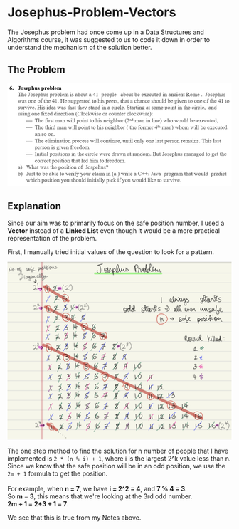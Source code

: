 # Josephus-Problem-Vectors
The Josephus problem had once come up in a Data Structures and Algorithms course, it was suggested to us to code it down in order to understand the mechanism of the solution better.

## The Problem
![](https://github.com/bi-yotch/Josephus-Problem-Vectors/blob/main/TheProblem.png)

## Explanation
Since our aim was to primarily focus on the safe position number, I used a **Vector** instead of a **Linked List** even though it would be a more practical representation of the problem. 

First, I manually tried initial values of the question to look for a pattern.

![](https://github.com/bi-yotch/Josephus-Problem-Vectors/blob/main/Notes.jpeg)

The one step method to find the solution for n number of people that I have implemented is `2 * (n % i) + 1`, where i is the largest 2^k value less than n. Since we know that the safe position will be in an odd position, we use the `2m + 1` formula to get the position.\
\
For example, when **n = 7**, we have **i = 2^2 = 4**, and **7 % 4 = 3**.\
So **m = 3**, this means that we're looking at the 3rd odd number.\
**2m + 1 = 2\*3 + 1 = 7**.

We see that this is true from my Notes above.

